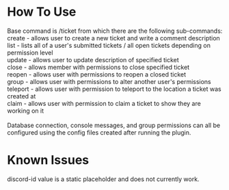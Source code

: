 # How To Use

Base command is /ticket from which there are the following sub-commands:\
create - allows user to create a new ticket and write a comment description\
list - lists all of a user's submitted tickets / all open tickets depending on permission level\
update - allows user to update description of specified ticket\
close - allows member with permissions to close specified ticket\
reopen - allows user with permissions to reopen a closed ticket\
group - allows user with permissions to alter another user's permissions\
teleport - allows user with permission to teleport to the location a ticket was created at\
claim - allows user with permission to claim a ticket to show they are working on it\
\
Database connection, console messages, and group permissions can all be configured using the config files created after running the plugin.

# Known Issues

discord-id value is a static placeholder and does not currently work.
